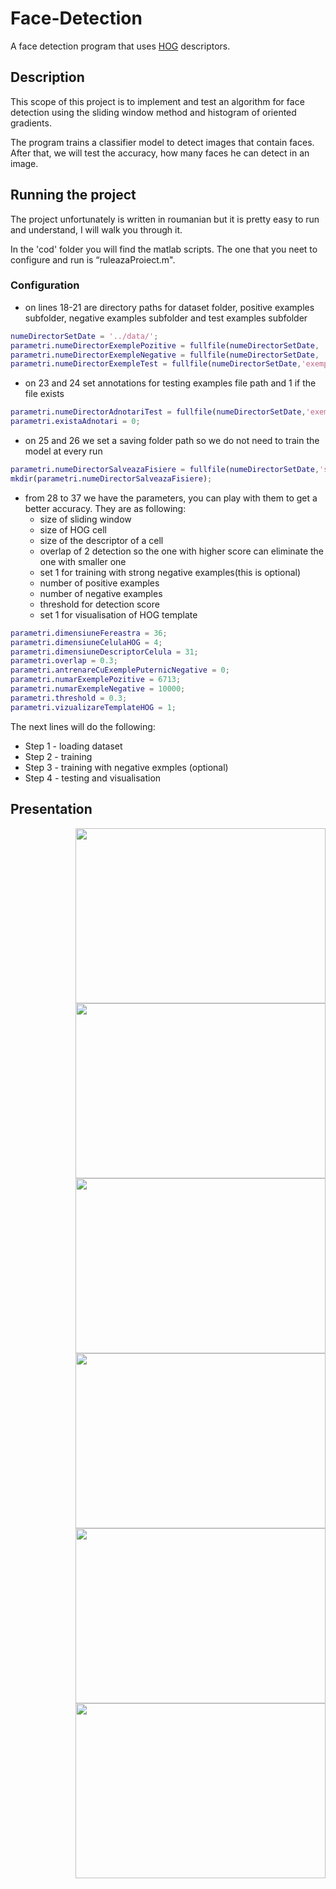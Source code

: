 # Face-Detection
A face detection program that uses [HOG](https://en.wikipedia.org/wiki/Histogram_of_oriented_gradients) descriptors.

## Description
This scope of this project is to implement and test an algorithm for face detection using the sliding window method and histogram of oriented gradients.

The program trains a classifier model to detect images that contain faces. After that, we will test the accuracy, how many faces he can detect in an image.

## Running the project
The project unfortunately is written in roumanian but it is pretty easy to run and understand, I will walk you through it.

In the 'cod' folder you will find the matlab scripts. The one that you neet to configure and run is “ruleazaProiect.m".

### Configuration 
* on lines 18-21 are directory paths for dataset folder, positive examples subfolder, negative examples subfolder and test examples subfolder
```Matlab
numeDirectorSetDate = '../data/'; 
parametri.numeDirectorExemplePozitive = fullfile(numeDirectorSetDate, 'exemplePozitive');                                   
parametri.numeDirectorExempleNegative = fullfile(numeDirectorSetDate, 'exempleNegative');                                   
parametri.numeDirectorExempleTest = fullfile(numeDirectorSetDate,'exempleTest/CMU+MIT'); 
```

* on 23 and 24 set annotations for testing examples file path and 1 if the file exists
```Matlab
parametri.numeDirectorAdnotariTest = fullfile(numeDirectorSetDate,'exempleTest/CMU+MIT_adnotari/ground_truth_bboxes.txt');  
parametri.existaAdnotari = 0;
```

* on 25 and 26 we set a saving folder path so we do not need to train the model at every run
```Matlab
parametri.numeDirectorSalveazaFisiere = fullfile(numeDirectorSetDate,'salveazaFisiere/');
mkdir(parametri.numeDirectorSalveazaFisiere);
```

* from 28 to 37 we have the parameters, you can play with them to get a better accuracy. They are as following:
  * size of sliding window
  * size of HOG cell
  * size of the descriptor of a cell
  * overlap of 2 detection so the one with higher score can eliminate the one with smaller one
  * set 1 for training with strong negative examples(this is optional)
  * number of positive examples
  * number of negative examples
  * threshold for detection score
  * set 1 for visualisation of HOG template
```Matlab
parametri.dimensiuneFereastra = 36;              
parametri.dimensiuneCelulaHOG = 4;               
parametri.dimensiuneDescriptorCelula = 31;       
parametri.overlap = 0.3;                        
parametri.antrenareCuExemplePuternicNegative = 0;
parametri.numarExemplePozitive = 6713;           
parametri.numarExempleNegative = 10000;          
parametri.threshold = 0.3;                         
parametri.vizualizareTemplateHOG = 1;           
```

The next lines will do the following:
* Step 1 - loading dataset
* Step 2 - training
* Step 3 - training with negative exmples (optional)
* Step 4 - testing and visualisation

## Presentation

<p align="center">
<img src="https://i.imgur.com/bVhxFRC.png" width="400" height="280" style="float: right;">
<img src="https://i.imgur.com/HswOmzQ.png" width="400" height="280" style="float: right;">
<img src="https://i.imgur.com/liKno00.png" width="400" height="280" style="float: right;">
<img src="https://i.imgur.com/d3Vvt4C.png" width="400" height="280" style="float: right;">
<img src="https://i.imgur.com/VvEVNJn.png" width="400" height="280" style="float: right;">
<img src="https://i.imgur.com/jgX75VB.png" width="400" height="280" style="float: right;">
</p>
